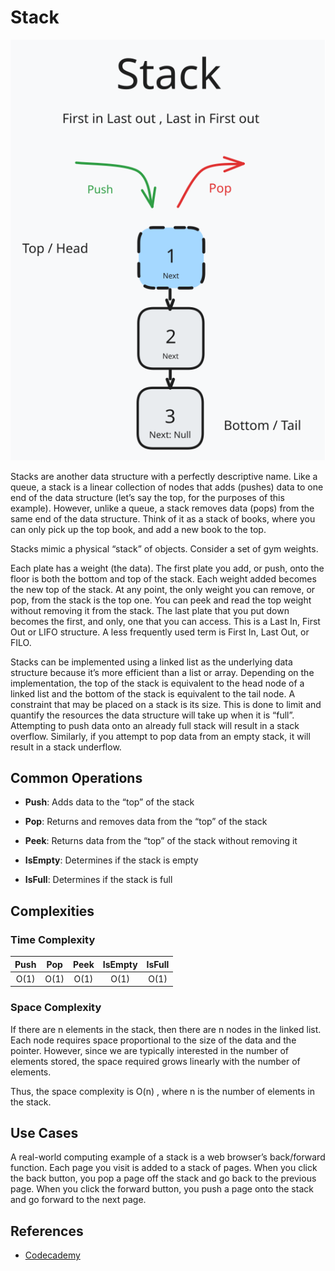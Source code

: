 # Stack

![Stack Data Structure](Stack_v3.svg)

Stacks are another data structure with a perfectly descriptive name. Like a queue, a stack is a linear collection of nodes that adds (pushes) data to one end of the data structure (let’s say the top, for the purposes of this example). However, unlike a queue, a stack removes data (pops) from the same end of the data structure. Think of it as a stack of books, where you can only pick up the top book, and add a new book to the top.

Stacks mimic a physical “stack” of objects. Consider a set of gym weights.

Each plate has a weight (the data). The first plate you add, or push, onto the floor is both the bottom and top of the stack. Each weight added becomes the new top of the stack. At any point, the only weight you can remove, or pop, from the stack is the top one. You can peek and read the top weight without removing it from the stack. The last plate that you put down becomes the first, and only, one that you can access. This is a Last In, First Out or LIFO structure. A less frequently used term is First In, Last Out, or FILO.

Stacks can be implemented using a linked list as the underlying data structure because it’s more efficient than a list or array. Depending on the implementation, the top of the stack is equivalent to the head node of a linked list and the bottom of the stack is equivalent to the tail node. A constraint that may be placed on a stack is its size. This is done to limit and quantify the resources the data structure will take up when it is “full”. Attempting to push data onto an already full stack will result in a stack overflow. Similarly, if you attempt to pop data from an empty stack, it will result in a stack underflow.

## Common Operations

- **Push**: Adds data to the “top” of the stack

- **Pop**: Returns and removes data from the “top” of the stack

- **Peek**: Returns data from the “top” of the stack without removing it

- **IsEmpty**: Determines if the stack is empty

- **IsFull**: Determines if the stack is full

## Complexities

### Time Complexity

| Push | Pop  | Peek | IsEmpty | IsFull |
| :--: | :--: | :--: | :-----: | :----: |
| O(1) | O(1) | O(1) |  O(1)   |  O(1)  |

### Space Complexity

If there are n elements in the stack, then there are n nodes in the linked list. Each node requires space proportional to the size of the data and the pointer. However, since we are typically interested in the number of elements stored, the space required grows linearly with the number of elements.

Thus, the space complexity is O(n) , where n is the number of elements in the stack.

## Use Cases

A real-world computing example of a stack is a web browser’s back/forward function. Each page you visit is added to a stack of pages. When you click the back button, you pop a page off the stack and go back to the previous page. When you click the forward button, you push a page onto the stack and go forward to the next page.

## References

- [Codecademy](https://www.codecademy.com)
